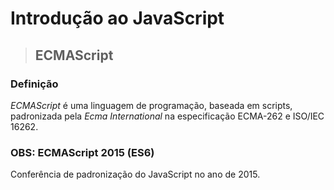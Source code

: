 # Introdução ao JavaScript

> ## ECMAScript

### **Definição**

*ECMAScript* é uma linguagem de programação, baseada em scripts, padronizada pela *Ecma International* na especificação ECMA-262 e ISO/IEC 16262.

### **OBS:** ECMAScript 2015 (ES6)

Conferência de padronização do JavaScript no ano de 2015.